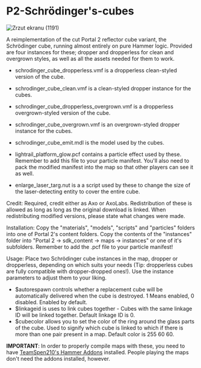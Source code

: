 # P2-Schrödinger's-cubes
![Zrzut ekranu (1191)](https://github.com/AxoLabs/P2-Schrodinger-s-cubes/assets/125143965/7f244ee8-945e-466e-b376-57ae601d69f7)

A reimplementation of the cut Portal 2 reflector cube variant, the Schrödinger cube, running almost entirely on pure Hammer logic. Provided are four instances for these; dropper and dropperless for clean and overgrown styles, as well as all the assets needed for them to work.
- schrodinger_cube_dropperless.vmf is a dropperless clean-styled version of the cube.
- schrodinger_cube_clean.vmf is a clean-styled dropper instance for the cubes.
- schrodinger_cube_dropperless_overgrown.vmf is a dropperless overgrown-styled version of the cube.
- schrodinger_cube_overgrown.vmf is an overgrown-styled dropper instance for the cubes.

- schrodinger_cube_emit.mdl is the model used by the cubes.
- lightrail_platform_glow.pcf contains a particle effect used by these. Remember to add this file to your particle manifest. You'll also need to pack the modified manifest into the map so that other players can see it as well.
- enlarge_laser_targ.nut is a a script used by these to change the size of the laser-detecting entity to cover the entire cube.

Credit: Required, credit either as Axo or AxoLabs.
Redistribution of these is allowed as long as long as the original download is linked. When redistributing modified versions, please state what changes were made.

Installation: Copy the "materials", "models", "scripts" and "particles" folders into one of Portal 2's content folders. Copy the contents of the "instances" folder into "Portal 2 -> sdk_content -> maps -> instances" or one of it's subfolders. Remember to add the .pcf file to your particle manifest!

Usage: Place two Schrödinger cube instances in the map, dropper or dropperless, depending on which suits your needs (Tip: dropperless cubes are fully compatible with dropper-dropped ones!). Use the instance parameters to adjust them to your liking.
- $autorespawn controls whether a replacement cube will be automatically delivered when the cube is destroyed. 1 Means enabled, 0 disabled. Enabled by default.
- $linkageid is uses to link cubes together - Cubes with the same linkage ID will be linked together. Default linkage ID is 0.
- $cubecolor allows you to set the color of the ring around the glass parts of the cube. Used to signify which cube is linked to which if there is more than one pair present in a map. Default color is 255 60 60.

**IMPORTANT**: In order to properly compile maps with these, you need to have [TeamSpen210's Hammer Addons](https://github.com/TeamSpen210/HammerAddons) installed. People playing the maps don't need the addons installed, however.
